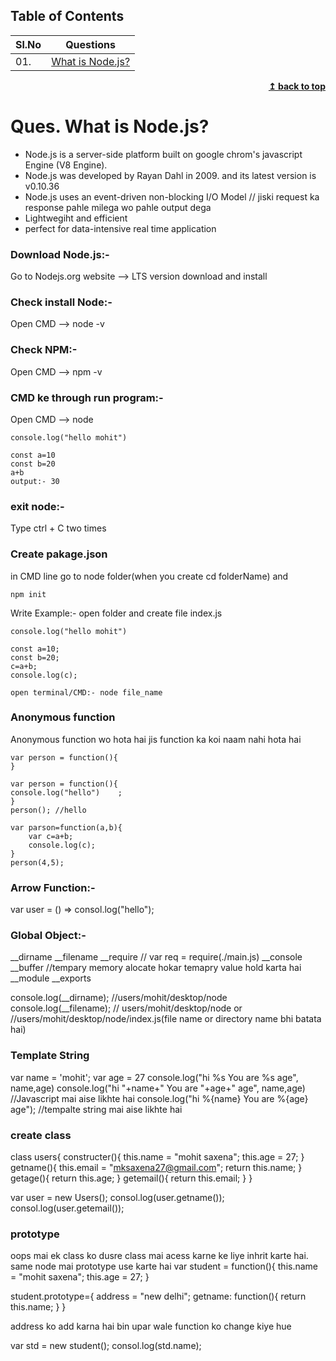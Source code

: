 ## Table of Contents

| Sl.No|  Questions |
|------|------------
| 01. |[What is Node.js?](#q-what-is-nodejs)||


<div align="right">
    <b><a href="#">↥ back to top</a></b>
</div>

# Ques. What is Node.js?
* Node.js is a server-side platform built on google chrom's javascript Engine (V8 Engine). 
* Node.js was developed by Rayan Dahl in 2009. and its latest version is v0.10.36
* Node.js uses an event-driven non-blocking I/O Model 		// jiski request ka response pahle milega wo pahle output dega
* Lightwegiht and efficient
* perfect for data-intensive real time application


### Download Node.js:-
Go to Nodejs.org website --> LTS version download and install

### Check install Node:-
Open CMD --> node -v

### Check NPM:-
Open CMD --> npm -v

### CMD ke through run program:-
Open CMD --> node
```node
console.log("hello mohit")

const a=10
const b=20
a+b
output:- 30
```

### exit node:-
Type ctrl + C  two times 

### Create pakage.json
in CMD line go to node folder(when you create cd folderName) and 
```node
npm init
```

Write Example:-
open folder and create file index.js
```node
console.log("hello mohit")

const a=10;
const b=20;
c=a+b;
console.log(c);

open terminal/CMD:- node file_name
```

### Anonymous function
Anonymous function wo hota hai jis function ka koi naam nahi hota hai
```node
var person = function(){	
}

var person = function(){
console.log("hello")	;
}
person(); //hello 

var parson=function(a,b){
	var c=a+b;
	console.log(c);
}
person(4,5);
```

### Arrow Function:-
var user = () => consol.log("hello");


### Global Object:-
__dirname
__filename
__require	// var req = require(./main.js)
__console
__buffer	//tempary memory alocate hokar temapry value hold karta hai
__module
__exports

console.log(__dirname);	//users/mohit/desktop/node
console.log(__filename);	// users/mohit/desktop/node  or //users/mohit/desktop/node/index.js(file name or directory name bhi batata hai)



### Template String

var name = 'mohit';
var age = 27
console.log("hi %s You are %s age", name,age)
console.log("hi "+name+" You are "+age+" age", name,age)	//Javascript mai aise likhte hai
console.log("hi %{name} You are %{age} age");	//tempalte string mai aise likhte hai

### create class
class users{
	constructer(){
	this.name = "mohit saxena";
	this.age = 27;
	}
	getname(){
		this.email = "mksaxena27@gmail.com";
		return this.name;
	}
	getage(){
		return this.age;
	}
		getemail(){
		return this.email;
	}
}

var user = new Users();
consol.log(user.getname());
consol.log(user.getemail());

### prototype

oops mai ek class ko dusre class mai acess karne ke liye inhrit karte hai. same node mai prototype use karte hai
var student = function(){
	this.name = "mohit saxena";
	this.age = 27;
	}

student.prototype={
	address = "new delhi";
	getname: function(){
		return this.name;
	}
}

address ko add karna hai bin upar wale function ko change kiye hue


var std = new student();
consol.log(std.name);





